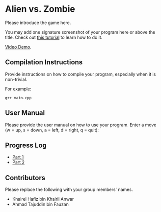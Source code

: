 # Alien vs. Zombie

Please introduce the game here.

You may add one signature screenshot of your program here or above the title. Check out [this tutorial](https://www.digitalocean.com/community/tutorials/markdown-markdown-images) to learn how to do it.


[Video Demo](https://www.youtube.com/watch?v=Clomfu6q9QE).

## Compilation Instructions

Provide instructions on how to compile your program, especially when it is non-trivial.

For example:

```
g++ main.cpp
```

## User Manual

Please provide the user manual on how to use your program.
Enter a move (w = up, s = down, a = left, d = right, q = quit): 

## Progress Log

- [Part 1](PART1.md)
- [Part 2](PART2.md)

## Contributors

Please replace the following with your group members' names. 

- Khairel Hafiz bin Khairil Anwar
- Ahmad Tajuddin bin Fauzan

